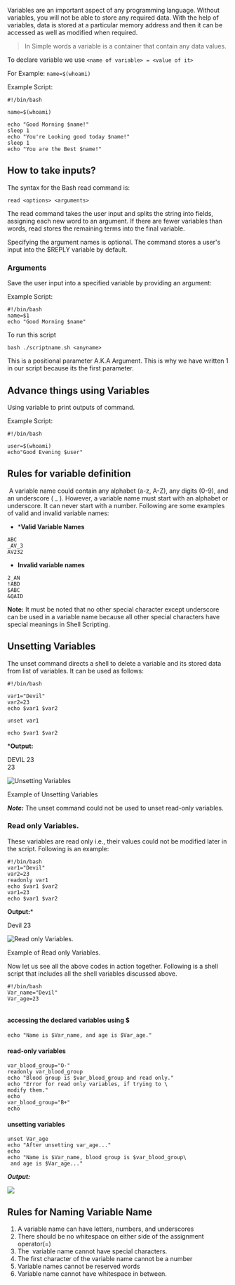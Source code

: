 Variables are an important aspect of any programming language. Without variables, you will not be able to store any required data. With the help of variables, data is stored at a particular memory address and then it can be accessed as well as modified when required. 

> In Simple words a variable is a container that contain any data values.

To declare variable we use `<name of variable> = <value of it>`

For Example: `name=$(whoami)`

Example Script:

```
#!/bin/bash

name=$(whoami)

echo "Good Morning $name!"
sleep 1
echo "You're Looking good today $name!"
sleep 1
echo "You are the Best $name!"

```

## How to take inputs?

The syntax for the Bash read command is:

`read <options> <arguments>`

The read command takes the user input and splits the string into fields, assigning each new word to an argument. If there are fewer variables than words, read stores the remaining terms into the final variable.

Specifying the argument names is optional. The command stores a user's input into the $REPLY variable by default.

### Arguments

Save the user input into a specified variable by providing an argument:

Example Script:

```
#!/bin/bash
name=$1
echo "Good Morning $name"

```

To run this script

`bash ./scriptname.sh <anyname>`

This is a positional parameter A.K.A Argument. This is why we have written 1 in our script because its the first parameter.

## Advance things using Variables

Using variable to print outputs of command.

Example Script: 

```
#!/bin/bash

user=$(whoami)
echo"Good Evening $user"
```


## Rules for variable definition

 A variable name could contain any alphabet (a-z, A-Z), any digits (0-9), and an underscore ( _ ). However, a variable name must start with an alphabet or underscore. It can never start with a number. Following are some examples of valid and invalid variable names:

- ***Valid Variable Names**

`ABC`  
`_AV_3`  
`AV232`  

- **Invalid variable names** 

`2_AN`  
`!ABD`  
`$ABC`  
`&QAID`  

****Note:**** It must be noted that no other special character except underscore can be used in a variable name because all other special characters have special meanings in Shell Scripting.

## Unsetting Variables

The unset command directs a shell to delete a variable and its stored data from list of variables. It can be used as follows:

```
#!/bin/bash  
  
var1="Devil"  
var2=23  
echo $var1 $var2  
  
unset var1  
  
echo $var1 $var2  
```

***Output:**

DEVIL 23  
23  

![Unsetting Variables](https://media.geeksforgeeks.org/wp-content/uploads/20220918021140/Picture4.png)

Example of Unsetting Variables

***Note:*** The unset command could not be used to unset read-only variables.

### Read only Variables.

These variables are read only i.e., their values could not be modified later in the script. Following is an example:

```
#!/bin/bash  
var1="Devil"  
var2=23  
readonly var1  
echo $var1 $var2  
var1=23  
echo $var1 $var2  
```

**Output:***

Devil 23  

![Read only Variables.](https://media.geeksforgeeks.org/wp-content/uploads/20220918021140/Picture5.png)

Example of Read only Variables.

Now let us see all the above codes in action together. Following is a shell script that includes all the shell variables discussed above.

```
#!/bin/bash  
Var_name="Devil"  
Var_age=23  
  
```
#### accessing the declared variables using $  

```
echo "Name is $Var_name, and age is $Var_age."  
```
  
#### read-only variables  
```
var_blood_group="O-"  
readonly var_blood_group  
echo "Blood group is $var_blood_group and read only."  
echo "Error for read only variables, if trying to \  
modify them."  
echo  
var_blood_group="B+"  
echo  
```
  
#### unsetting variables  
```
unset Var_age  
echo "After unsetting var_age..."  
echo  
echo "Name is $Var_name, blood group is $var_blood_group\  
 and age is $Var_age..."  

```

***Output:***

![](https://media.geeksforgeeks.org/wp-content/uploads/20220913183733/Picture2.png)


## Rules for Naming Variable Name

1. A variable name can have letters, numbers, and underscores
2. There should be no whitespace on either side of the assignment operator(=)
3. The  variable name cannot have special characters.
4. The first character of the variable name cannot be a number
5. Variable names cannot be reserved words
6. Variable name cannot have whitespace in between.